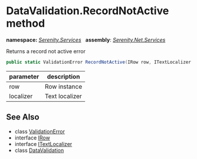 # DataValidation.RecordNotActive method
**namespace:** *[Serenity.Services](../../README.md#serenity.services-namespace)*   **assembly**: *[Serenity.Net.Services](../../README.md)*

Returns a record not active error

```csharp
public static ValidationError RecordNotActive(IRow row, ITextLocalizer localizer)
```

| parameter | description |
| --- | --- |
| row | Row instance |
| localizer | Text localizer |

## See Also

* class [ValidationError](../Serenity.Net.Core/../ValidationError.md)
* interface [IRow](../Serenity.Net.Entity/../../Serenity.Data/IRow.md)
* interface [ITextLocalizer](../Serenity.Net.Core/../../Serenity/ITextLocalizer.md)
* class [DataValidation](../DataValidation.md)